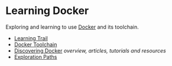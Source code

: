 # Learning Docker

Exploring and learning to use [Docker](http://docs.docker.com) and its toolchain.

* [Learning Trail](Learning-Trail.md)
* [Docker Toolchain](Docker-Toolchain.md)
* [Discovering Docker](Discovering-Docker.md) _overview, articles, tutorials and resources_
* [Exploration Paths](Exploration-Paths.md)
